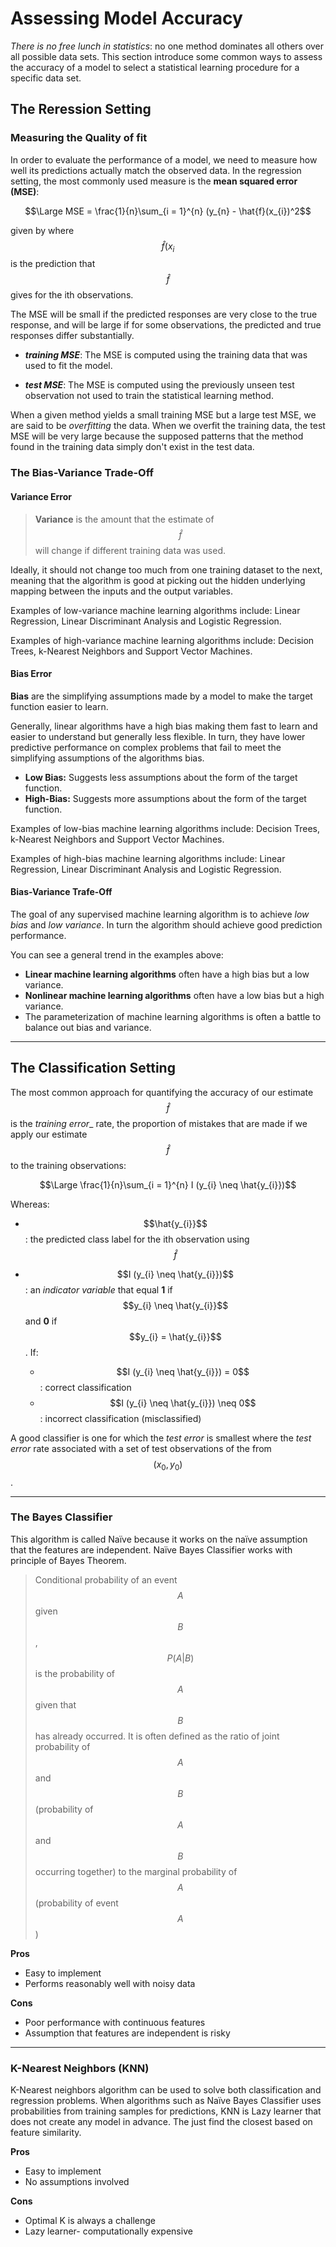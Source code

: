# Assessing Model Accuracy

_There is no free lunch in statistics_: no one method dominates all others over all possible data sets. This section introduce some common ways to assess the accuracy of a model to select a statistical learning procedure for a specific data set.

## The Reression Setting

### Measuring the Quality of fit

In order to evaluate the performance of a model, we need to measure how well its predictions actually match the observed data. In the regression setting, the most commonly used measure is the **mean squared error (MSE)**:


$$\Large MSE = \frac{1}{n}\sum_{i = 1}^{n} (y_{n} - \hat{f}(x_{i})^2$$


given by where $$\hat{f}(x_{i}$$ is the prediction that $$\hat{f}$$ gives for the ith observations. 

The MSE will be small if the predicted responses are very close to the true response, and will be large if for some observations, the predicted and true responses differ substantially.

* **_training MSE_**: The MSE is computed using the training data that was used to fit the model.

* **_test MSE_**: The MSE is computed using the previously unseen test observation not used to train the statistical learning method.

When a given method yields a small training MSE but a large test MSE, we are said to be _overfitting_ the data. When we overfit the training data, the test MSE will be very large because the supposed patterns  that the method found in the training data simply don't exist in the test data.

### The Bias-Variance Trade-Off

#### **Variance Error**

> **Variance** is the amount that the estimate of $$\hat{f}$$ will change if different training data was used. 
   
Ideally, it should not change too much from one training dataset to the next, meaning that the algorithm is good at picking out the hidden underlying mapping between the inputs and the output variables.

Examples of low-variance machine learning algorithms include: Linear Regression, Linear Discriminant Analysis and Logistic Regression.

Examples of high-variance machine learning algorithms include: Decision Trees, k-Nearest Neighbors and Support Vector Machines.

#### **Bias Error**

**Bias** are the simplifying assumptions made by a model to make the target function easier to learn.

Generally, linear algorithms have a high bias making them fast to learn and easier to understand but generally less flexible. In turn, they have lower predictive performance on complex problems that fail to meet the simplifying assumptions of the algorithms bias.

* **Low Bias:** Suggests less assumptions about the form of the target function.
* **High-Bias:** Suggests more assumptions about the form of the target function.

Examples of low-bias machine learning algorithms include: Decision Trees, k-Nearest Neighbors and Support Vector Machines.

Examples of high-bias machine learning algorithms include: Linear Regression, Linear Discriminant Analysis and Logistic Regression.

#### **Bias-Variance Trafe-Off**

The goal of any supervised machine learning algorithm is to achieve *low bias* and *low variance*. In turn the algorithm should achieve good prediction performance.

You can see a general trend in the examples above:

* **Linear machine learning algorithms** often have a high bias but a low variance.
* **Nonlinear machine learning algorithms** often have a low bias but a high variance.
* The parameterization of machine learning algorithms is often a battle to balance out bias and variance.

---

## The Classification Setting

The most common approach for quantifying the accuracy of our estimate $$\hat{f}$$ is the _training error__ rate, the proportion of mistakes that are made if we apply our estimate $$\hat{f}$$ to the training observations:


$$\Large \frac{1}{n}\sum_{i = 1}^{n} I (y_{i} \neq \hat{y_{i}})$$


Whereas:

* $$\hat{y_{i}}$$: the predicted class label for the ith observation using $$\hat{f}$$
* $$I (y_{i} \neq \hat{y_{i}})$$: an _indicator variable_ that equal **1** if $$y_{i} \neq \hat{y_{i}}$$ and **0** if $$y_{i} = \hat{y_{i}}$$. If:
  
  *  $$I (y_{i} \neq \hat{y_{i}}) = 0$$: correct classification
  *  $$I (y_{i} \neq \hat{y_{i}}) \neq 0$$: incorrect classification (misclassified)

A good classifier is one for which the _test error_ is smallest where the _test error_ rate associated with a set of test observations of the from $$(x_{0}, y_{0})$$.

---

### The Bayes Classifier

This algorithm is called Naïve because it works on the naïve assumption that the features are independent. Naïve Bayes Classifier works with principle of Bayes Theorem. 

> Conditional probability of an event $$A$$ given $$B$$, $$P(A|B)$$ is the probability of $$A$$ given that $$B$$ has already occurred. It is often defined as the ratio of joint probability of $$A$$ and $$B$$ (probability of $$A$$ and $$B$$ occurring together) to the marginal probability of $$A$$ (probability of event $$A$$)

**Pros**

* Easy to implement
* Performs reasonably well with noisy data

**Cons**

* Poor performance with continuous features
* Assumption that features are independent is risky

---

### K-Nearest Neighbors (KNN)

K-Nearest neighbors algorithm can be used to solve both classification and regression problems. When algorithms such as Naïve Bayes Classifier uses probabilities from training samples for predictions, KNN is Lazy learner that does not create any model in advance. The just find the closest based on feature similarity.

**Pros**

* Easy to implement
* No assumptions involved

**Cons**

* Optimal K is always a challenge
* Lazy learner- computationally expensive

